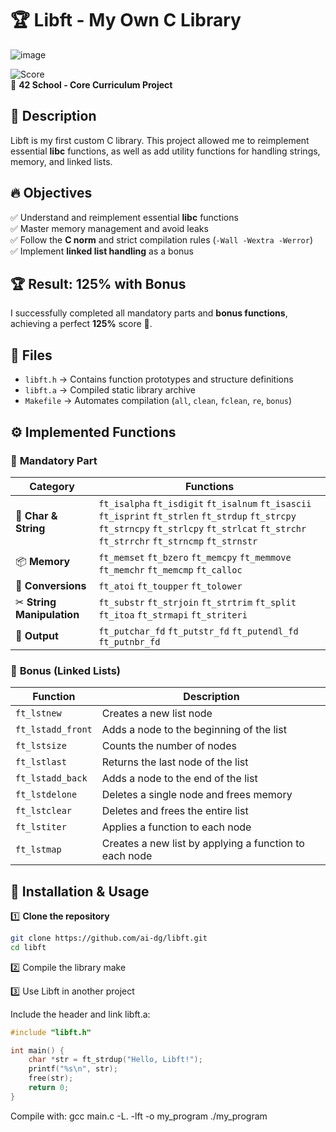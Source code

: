 # 🏆 Libft - My Own C Library

![image](https://github.com/user-attachments/assets/37b543cf-d6f3-42e2-b139-71f0b3e7ed0b)

![Score](https://img.shields.io/badge/Score-125%25-brightgreen)  
📌 **42 School - Core Curriculum Project**  

## 📝 Description
Libft is my first custom C library. This project allowed me to reimplement essential **libc** functions, as well as add utility functions for handling strings, memory, and linked lists.

## 🔥 Objectives
✅ Understand and reimplement essential **libc** functions  
✅ Master memory management and avoid leaks  
✅ Follow the **C norm** and strict compilation rules (`-Wall -Wextra -Werror`)  
✅ Implement **linked list handling** as a bonus  

## 🏆 Result: **125% with Bonus**
I successfully completed all mandatory parts and **bonus functions**, achieving a perfect **125%** score 🎉.

## 📁 Files
- `libft.h` → Contains function prototypes and structure definitions  
- `libft.a` → Compiled static library archive  
- `Makefile` → Automates compilation (`all`, `clean`, `fclean`, `re`, `bonus`)  

## ⚙️ Implemented Functions
### 🔹 **Mandatory Part**
| Category         | Functions |
|------------------|----------------|
| 🔡 **Char & String** | `ft_isalpha` `ft_isdigit` `ft_isalnum` `ft_isascii` `ft_isprint` `ft_strlen` `ft_strdup` `ft_strcpy` `ft_strncpy` `ft_strlcpy` `ft_strlcat` `ft_strchr` `ft_strrchr` `ft_strncmp` `ft_strnstr` |
| 📦 **Memory** | `ft_memset` `ft_bzero` `ft_memcpy` `ft_memmove` `ft_memchr` `ft_memcmp` `ft_calloc` |
| 🔢 **Conversions** | `ft_atoi` `ft_toupper` `ft_tolower` |
| ✂ **String Manipulation** | `ft_substr` `ft_strjoin` `ft_strtrim` `ft_split` `ft_itoa` `ft_strmapi` `ft_striteri` |
| 📢 **Output** | `ft_putchar_fd` `ft_putstr_fd` `ft_putendl_fd` `ft_putnbr_fd` |

### 🎯 **Bonus (Linked Lists)**
| Function | Description |
|----------|-------------|
| `ft_lstnew` | Creates a new list node |
| `ft_lstadd_front` | Adds a node to the beginning of the list |
| `ft_lstsize` | Counts the number of nodes |
| `ft_lstlast` | Returns the last node of the list |
| `ft_lstadd_back` | Adds a node to the end of the list |
| `ft_lstdelone` | Deletes a single node and frees memory |
| `ft_lstclear` | Deletes and frees the entire list |
| `ft_lstiter` | Applies a function to each node |
| `ft_lstmap` | Creates a new list by applying a function to each node |

## 🚀 Installation & Usage
1️⃣ **Clone the repository**  
```sh
git clone https://github.com/ai-dg/libft.git
cd libft
```

2️⃣ Compile the library
make

3️⃣ Use Libft in another project

Include the header and link libft.a:
```c
#include "libft.h"

int main() {
    char *str = ft_strdup("Hello, Libft!");
    printf("%s\n", str);
    free(str);
    return 0;
}
```

Compile with:
gcc main.c -L. -lft -o my_program
./my_program

